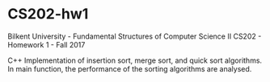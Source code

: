 # CS202-hw1
Bilkent University - Fundamental Structures of Computer Science II CS202 - Homework 1 - Fall 2017

C++ Implementation of insertion sort, merge sort, and quick sort algorithms. In main function, the performance of the sorting algorithms are analysed.
